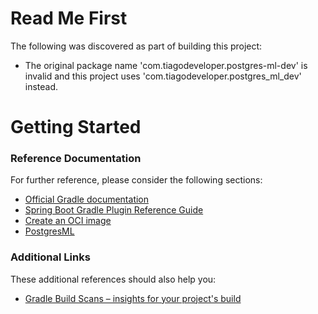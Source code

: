 # Read Me First
The following was discovered as part of building this project:

* The original package name 'com.tiagodeveloper.postgres-ml-dev' is invalid and this project uses 'com.tiagodeveloper.postgres_ml_dev' instead.

# Getting Started

### Reference Documentation
For further reference, please consider the following sections:

* [Official Gradle documentation](https://docs.gradle.org)
* [Spring Boot Gradle Plugin Reference Guide](https://docs.spring.io/spring-boot/docs/3.3.1/gradle-plugin/reference/html/)
* [Create an OCI image](https://docs.spring.io/spring-boot/docs/3.3.1/gradle-plugin/reference/html/#build-image)
* [PostgresML](https://docs.spring.io/spring-ai/reference/api/embeddings/postgresml-embeddings.html)

### Additional Links
These additional references should also help you:

* [Gradle Build Scans – insights for your project's build](https://scans.gradle.com#gradle)

